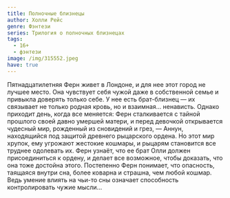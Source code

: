 ```yaml
---
title: Полночные близнецы
author: Холли Рейс
genre: Фэнтези
series: Трилогия о полночных близнецах
tags:
  - 16+
  - фэнтези
image: /img/315552.jpeg
have: true
---
```

Пятнадцатилетняя Ферн живет в Лондоне, и для нее этот город не лучшее место. Она чувствует себя чужой даже в собственной семье и привыкла доверять только себе. У нее есть брат-близнец — их связывает не только родная кровь, но и взаимная… ненависть. Однако приходит день, когда все меняется: Ферн сталкивается с тайной прошлого своей давно умершей матери, и перед девочкой открывается чудесный мир, рожденный из сновидений и грез, — Аннун, находящийся под защитой древнего рыцарского ордена. Но этот мир хрупок, ему угрожают жестокие кошмары, и рыцарям становится все труднее одолевать их. Ферн узнаёт, что ее брат Олли должен присоединиться к ордену, и делает все возможное, чтобы доказать, что она тоже достойна этого. Постепенно Ферн понимает, что опасность, таящаяся внутри сна, более коварна и страшна, чем любой кошмар. Ведь умение влиять на чьи-то сны означает способность контролировать чужие мысли...